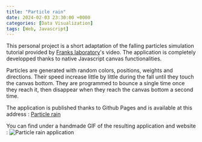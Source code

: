 ```yaml
---
title: "Particle rain"
date: 2024-02-03 23:30:00 +0000
categories: [Data Visualization]
tags: [Web, Javascript]
---
```


This personal project is a short adaptation of the falling particles simulation tutorial provided by [Franks laboratory](https://www.youtube.com/watch?v=nrJh8-Ixnu8)'s video. The application is completely developped thanks to native Javascript canvas functionalities.

Particles are generated with random colors, positions, weights and directions. Their speed increase little by little during the fall until they touch the canvas bottom. They are programmed to bounce a single time once they reach it, then disappear when they reach the canvas bottom a second time.

The application is published thanks to Github Pages and is available at this address :
[Particle rain](https://quentinvincenot.github.io/particle-rain/)

You can find under a handmade GIF of the resulting application and website :
![Particle rain application](assets/2024-02-03-Particle-rain/particle-rain.gif)
